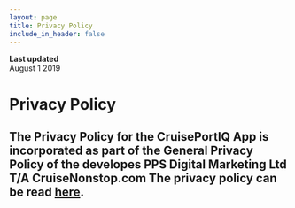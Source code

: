 ```yaml
---
layout: page
title: Privacy Policy
include_in_header: false
---
```


**Last updated**  
August 1 2019

# Privacy Policy

The Privacy Policy for the CruisePortIQ App is incorporated as part of the General Privacy Policy of the developes PPS Digital Marketing Ltd T/A CruiseNonstop.com  The privacy policy can be read [here](https://cruisenonstop.com/privacy/).
---
